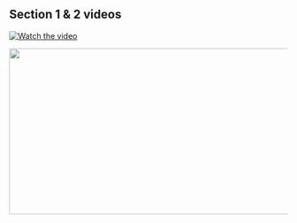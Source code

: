 ## Section 1 & 2 videos

[![Watch the video](https://img.youtube.com/vi/d0bJjLrr0lw?si=K8XLJ3Ax1WUYarf-/hqdefault.jpg)](https://www.youtube.com/embed/d0bJjLrr0lw?si=K8XLJ3Ax1WUYarf-)

[<img src="https://img.youtube.com/vi/d0bJjLrr0lw?si=K8XLJ3Ax1WUYarf-/hqdefault.jpg" width="600" height="300"
/>](https://www.youtube.com/embed/d0bJjLrr0lw?si=K8XLJ3Ax1WUYarf-)

